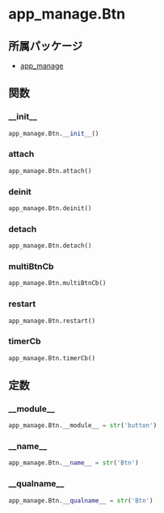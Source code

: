 # app_manage.Btn

## 所属パッケージ
- [app_manage](../../module/app_manage)

## 関数

### \_\_init\_\_
```python
app_manage.Btn.__init__()
```

### attach
```python
app_manage.Btn.attach()
```

### deinit
```python
app_manage.Btn.deinit()
```

### detach
```python
app_manage.Btn.detach()
```

### multiBtnCb
```python
app_manage.Btn.multiBtnCb()
```

### restart
```python
app_manage.Btn.restart()
```

### timerCb
```python
app_manage.Btn.timerCb()
```

## 定数

### \_\_module\_\_
```python
app_manage.Btn.__module__ = str('button')
```

### \_\_name\_\_
```python
app_manage.Btn.__name__ = str('Btn')
```

### \_\_qualname\_\_
```python
app_manage.Btn.__qualname__ = str('Btn')
```
